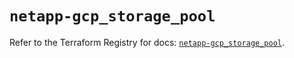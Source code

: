 # `netapp-gcp_storage_pool`

Refer to the Terraform Registry for docs: [`netapp-gcp_storage_pool`](https://registry.terraform.io/providers/netapp/netapp-gcp/24.6.0/docs/resources/storage_pool).
